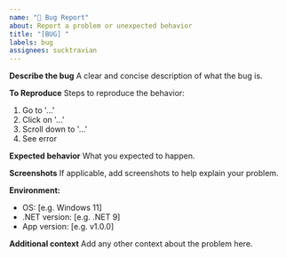 ```yaml
---
name: "🐞 Bug Report"
about: Report a problem or unexpected behavior
title: "[BUG] "
labels: bug
assignees: sucktravian
---
```


**Describe the bug**
A clear and concise description of what the bug is.

**To Reproduce**
Steps to reproduce the behavior:
1. Go to '...'
2. Click on '...'
3. Scroll down to '...'
4. See error

**Expected behavior**
What you expected to happen.

**Screenshots**
If applicable, add screenshots to help explain your problem.

**Environment:**
- OS: [e.g. Windows 11]
- .NET version: [e.g. .NET 9]
- App version: [e.g. v1.0.0]

**Additional context**
Add any other context about the problem here.

